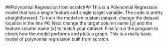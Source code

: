 ##Polynomial Regression from scratch##
This is a Polynomial Regression model that has a single feature and single target variable. 
The code is pretty straightforward.
To train the model on custom dataset, change the dataset location in the line #6. 
Next change the target column name [y] and the feature column name [x] to match your dataset.
Finally run the program to check how the model performs and plots a graph. 
This is a really basic model of polynomial regression built from scratch.
